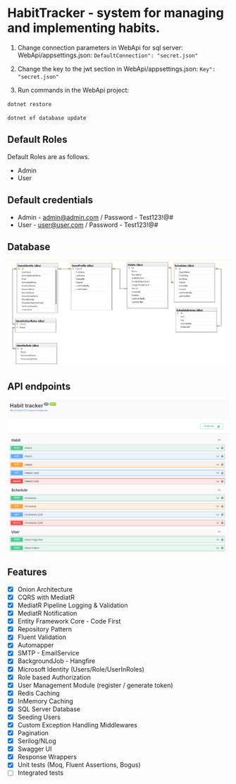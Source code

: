 # HabitTracker - system for managing and implementing habits.

1. Change connection parameters in WebApi for sql server: WebApi/appsettings.json:  `DefaultConnection": "secret.json"`

2. Change the key to the jwt section in WebApi/appsettings.json:   `Key": "secret.json"`

3. Run commands in the WebApi project:

`dotnet restore`

`dotnet ef database update`

## Default Roles
Default Roles are as follows.
- Admin
- User
## Default credentials
- Admin - admin@admin.com / Password - Test123!@#
- User - user@user.com  / Password - Test123!@#

## Database
![Database](img/Database_diagram.png)

## API endpoints
![Database](img/endpoints.png) 
 
## Features
- [x] Onion Architecture
- [x] CQRS with MediatR
- [x] MediatR Pipeline Logging & Validation
- [x] MediatR Notification
- [x] Entity Framework Core - Code First
- [x] Repository Pattern
- [x] Fluent Validation
- [x] Automapper
- [x] SMTP - EmailService
- [x] BackgroundJob - Hangfire
- [x] Microsoft Identity (Users/Role/UserInRoles)
- [x] Role based Authorization
- [x] User Management Module (register / generate token)
- [x] Redis Caching
- [x] InMemory Caching
- [x] SQL Server Database
- [x] Seeding Users
- [x] Custom Exception Handling Middlewares
- [x] Pagination
- [x] Serilog/NLog
- [x] Swagger UI
- [x] Response Wrappers
- [x] Unit tests (Moq, Fluent Assertions, Bogus)
- [ ] Integrated tests
